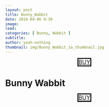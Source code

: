 ```yaml
---
layout: post
title: Bunny_Wabbit
date: 2018-04-06 9:30
image:
lead: 
catogories: [ Bunny, Wabbit ]
subtitle:
author: yeah-nothing
thumbnail: img/Bunny_Wabbit_1a_thumbnail.jpg
---
```


<style>
.btn {
margin: 25px;
border: solid 3px;
border-color: black
}

a.btn {
    font-size: large;
}
</style>

<div align="center">
<a class="btn" href="http://yeah-noth.in/2Bpg4Cg" target="_blank">BUY</a>
</div>



<div class='exif_embed' data-id='7892'></div><script async src='https://embed.exif.co/exif.js'></script>

# Bunny Wabbit #

<div align="center">
<a class="btn" href="http://yeah-noth.in/2Bpg4Cg" target="_blank">BUY</a>
</div>

